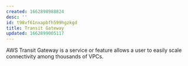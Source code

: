 ```yaml
---
created: 1662898988824
desc: ''
id: t98vf61nxapbfh599hgzkgd
title: Transit Gateway
updated: 1662899005117
---
```

   
AWS Transit Gateway is a service or feature allows a user to easily scale connectivity among thousands of VPCs.